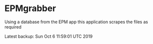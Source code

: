 # EPMgrabber
Using a database from the EPM app this application scrapes the files as required


Latest backup: Sun Oct 6 11:59:01 UTC 2019
